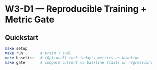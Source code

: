 # W3-D1 — Reproducible Training + Metric Gate

## Quickstart
```bash
make setup
make run        # train + eval
make baseline   # (Optional) lock today's metrics as baseline
make gate       # compare current vs baseline (fails on regression)

